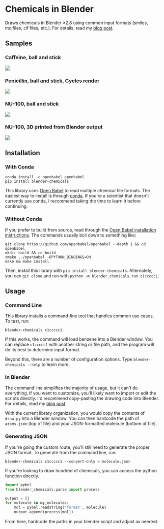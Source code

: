 Chemicals in Blender
====================

Draws chemicals in Blender ≥2.8 using common input formats (smiles, molfiles, cif files,
etc.). For details, read my [blog post](https://patrickfuller.github.io/molecules-from-smiles-molfiles-in-blender/).

Samples
-------

### Caffeine, ball and stick

![](http://patrickfuller.github.io/img/caffeine_step_five_960.png)

### Penicillin, ball and stick, Cycles render

![](http://patrickfuller.github.io/img/penicillin_in_marble_960.png)

### NU-100, ball and stick

![](http://patrickfuller.github.io/img/nu_100_blender_960.png)

### NU-100, 3D printed from Blender output

![](http://patrickfuller.github.io/img/nu_100_3d_print.png)

Installation
------------

### With Conda

```
conda install -c openbabel openbabel
pip install blender-chemicals
```

This library uses [Open Babel](http://openbabel.org/wiki/Main_Page) to read
multiple chemical file formats. The easiest way to install is through [conda](https://conda.io/docs/).
If you're a scientist that doesn't currently use conda, I recommend
taking the time to learn it before continuing.

### Without Conda

If you prefer to build from source, read through the [Open Babel installation instructions](http://openbabel.org/docs/dev/Installation/install.html).
The commands usually boil down to something like:

```
git clone https://github.com/openbabel/openbabel --depth 1 && cd openbabel
mkdir build && cd build
cmake ../openbabel -DPYTHON_BINDINGS=ON
make && make install
```

Then, install this library with `pip install blender-chemicals`. Alternately,
you can `git clone` and run with `python -m blender_chemicals.run c1ccccc1`.

Usage
-----

### Command Line

This library installs a command-line tool that handles common use cases. To test, run:

```
blender-chemicals c1ccccc1
```

If this works, the command will load benzene into a Blender window.
You can replace `c1ccccc1` with another string or file path, and the program will
do its best to determine input format.

Beyond this, there are a number of configuration options. Type
`blender-chemicals --help` to learn more.

### In Blender

The command line simplifies the majority of usage, but it can't do everything. If you
want to customize, you'll likely want to import or edit the scripts directly.
I'd recommend copy-pasting the drawing code into Blender. For details, read my
[blog post](https://patrickfuller.github.io/molecules-from-smiles-molfiles-in-blender/).

With the current library organization, you would copy the contents of `draw.py`
into a Blender window. You can then hardcode the path of `atoms.json` (top of file)
and your JSON-formatted molecule (bottom of file).

### Generating JSON

If you're going the custom route, you'll still need to generate the proper JSON
format. To generate from the command line, run:

```
blender-chemicals c1ccccc1 --convert-only > molecule.json
```

If you're looking to draw hundred of chemicals, you can access the python function
directly.

```python
import pybel
from blender_chemicals.parse import process

output = []
for molecule in my_molecules:
    mol = pybel.readstring('format', molecule)
    output.append(process(mol))
```

From here, hardcode the paths in your blender script and adjust as needed.
